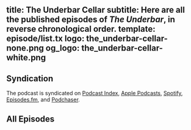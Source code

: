 title: The Underbar Cellar
subtitle: Here are all the published episodes of *The Underbar*, in reverse chronological order.
template: episode/list.tx
logo: the_underbar-cellar-none.png
og_logo: the_underbar-cellar-white.png
---

## Syndication

The podcast is syndicated on
[Podcast Index](https://podcastindex.org/podcast/7377089),
[Apple Podcasts](https://podcasts.apple.com/us/podcast/the-underbar/id1821292042),
[Spotify](https://open.spotify.com/show/4pdXwG9MdVKNPPJouTp6z7),
[Episodes.fm](https://episodes.fm/1821292042),
and
[Podchaser](https://www.podchaser.com/podcasts/the-underbar-5970261).

## All Episodes
